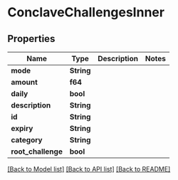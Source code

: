 # ConclaveChallengesInner

## Properties

Name | Type | Description | Notes
------------ | ------------- | ------------- | -------------
**mode** | **String** |  | 
**amount** | **f64** |  | 
**daily** | **bool** |  | 
**description** | **String** |  | 
**id** | **String** |  | 
**expiry** | **String** |  | 
**category** | **String** |  | 
**root_challenge** | **bool** |  | 

[[Back to Model list]](../README.md#documentation-for-models) [[Back to API list]](../README.md#documentation-for-api-endpoints) [[Back to README]](../README.md)


